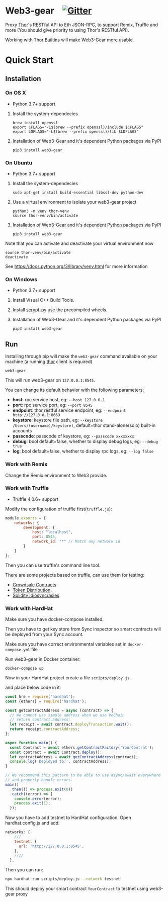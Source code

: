 # Web3-gear &nbsp;&nbsp; [![Gitter](https://badges.gitter.im/vechain/thor.svg)](https://gitter.im/vechain/thor?utm_source=badge&utm_medium=badge&utm_campaign=pr-badge)

Proxy [Thor](https://github.com/vechain/thor)'s RESTful API to Eth JSON-RPC, to support Remix, Truffle and more (You should give priority to using Thor's RESTful API).

Working with [Thor Builtins](https://github.com/vechain/thor-builtins) will make Web3-Gear more usable.

# Quick Start

## Installation

### On OS X

* Python 3.7+ support

1. Install the system-dependecies

    ```
    brew install openssl
    export CFLAGS="-I$(brew --prefix openssl)/include $CFLAGS"
    export LDFLAGS="-L$(brew --prefix openssl)/lib $LDFLAGS"
    ```

2. Installation of Web3-Gear and it's dependent Python packages via PyPI

    ```
    pip3 install web3-gear
    ```

### On Ubuntu

* Python 3.7+ support

1. Install the system-dependecies

    ```
    sudo apt-get install build-essential libssl-dev python-dev
    ```

2. Use a virtual environment to isolate your web3-gear project

    ```
    python3 -m venv thor-venv
    source thor-venv/bin/activate
    ```

3. Installation of Web3-Gear and it's dependent Python packages via PyPI

    ```
    pip3 install web3-gear
    ```

Note that you can activate and deactivate your virtual environment now

```
source thor-venv/bin/activate
deactivate
```

See https://docs.python.org/3/library/venv.html for more information

### On Windows

* Python 3.7+ support

1. Install Visual C++ Build Tools.

2. Install [scrypt-py](https://pypi.org/project/scrypt/#files) use the precompiled wheels.

3. Installation of Web3-Gear and it's dependent Python packages via PyPI

    ```
    pip3 install web3-gear
    ```

## Run

Installing through pip will make the ``web3-gear`` command available on your machine (a running [thor](https://github.com/vechain/thor) client is required)

```
web3-gear
```

This will run web3-gear on `127.0.0.1:8545`.

You can change its default behavior with the following parameters:

- **host**: rpc service host, eg: `--host 127.0.0.1`
- **port**: rpc service port, eg: `--port 8545`
- **endpoint**: thor restful service endpoint, eg: `--endpoint http://127.0.0.1:8669`
- **keystore**: keystore file path, eg: `--keystore /Users/(username)/keystore)`, default=thor stand-alone(solo) built-in accounts
- **passcode**: passcode of keystore, eg: `--passcode xxxxxxxx`
- **debug**: bool default=false, whether to display debug logs, eg: `--debug true`
- **log**: bool default=false, whether to display rpc logs, eg: `--log false`

### Work with Remix

Change the Remix environment to Web3 provide.

### Work with Truffle

* Truffle 4.0.6+ support

Modify the configuration of truffle first(`truffle.js`):

```js
module.exports = {
    networks: {
        development: {
            host: "localhost",
            port: 8545,
            network_id: "*" // Match any network id
        }
    }
};
```

Then you can use truffle's command line tool.

There are some projects based on truffle, can use them for testing:

- [Crowdsale Contracts](https://github.com/vechain/crowdsale-contracts).
- [Token Distribution](https://github.com/libotony/token-distribution).
- [Solidity Idiosyncrasies](https://github.com/miguelmota/solidity-idiosyncrasies).

### Work with HardHat

Make sure you have docker-compose installed.

Then you have to get key store from Sync inspector so smart contracts will be deployed from your Sync account.

Make sure you have correct environmental variables set in `docker-compose.yml` file

Run web3-gear in Docker container:

```
docker-compose up
```

Now in your HardHat project create a file `scripts/deploy.js`

and place below code in it:

```js
const hre = require('hardhat');
const {ethers} = require('hardhat');

const getContractAddress = async (contract) => {
  // We cannot use simple address when we use VeChain
  // return contract.address;
  let receipt = await contract.deployTransaction.wait();
  return receipt.contractAddress;
};

async function main() {
  const Contract = await ethers.getContractFactory('YourContrat');
  const contract = await Contract.deploy();
  let contractAddress = await getContractAddress(contract);
  console.log('Deployed to:', contractAddress);
}

// We recommend this pattern to be able to use async/await everywhere
// and properly handle errors.
main()
  .then(() => process.exit(0))
  .catch((error) => {
    console.error(error);
    process.exit(1);
  });
```

Now you have to add testnet to HardHat configuration. Open hardhat.config.js and add:

```js
networks: {
    ///
    testnet: {
      url: 'http://127.0.0.1:8545',
    },
    ////
  },
```

Then you can run:

```bash
npx hardhat run scripts/deploy.js --network testnet
```

This should deploy your smart contract `YourContract` to testnet using web3-gear proxy